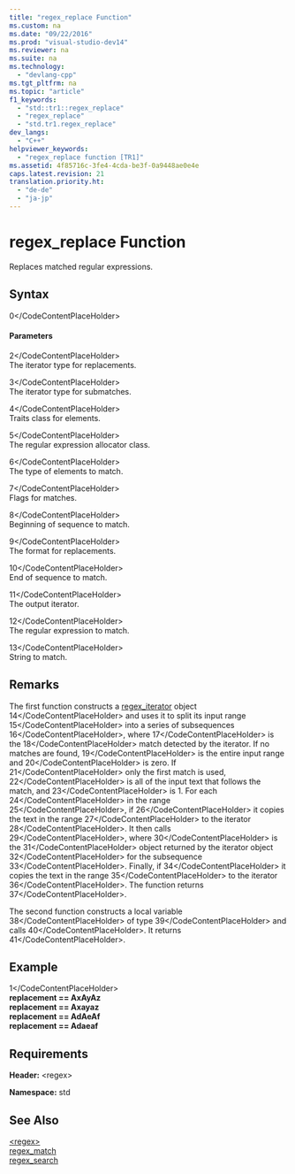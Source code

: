 ```yaml
---
title: "regex_replace Function"
ms.custom: na
ms.date: "09/22/2016"
ms.prod: "visual-studio-dev14"
ms.reviewer: na
ms.suite: na
ms.technology: 
  - "devlang-cpp"
ms.tgt_pltfrm: na
ms.topic: "article"
f1_keywords: 
  - "std::tr1::regex_replace"
  - "regex_replace"
  - "std.tr1.regex_replace"
dev_langs: 
  - "C++"
helpviewer_keywords: 
  - "regex_replace function [TR1]"
ms.assetid: 4f85716c-3fe4-4cda-be3f-0a9448ae0e4e
caps.latest.revision: 21
translation.priority.ht: 
  - "de-de"
  - "ja-jp"
---
```

# regex_replace Function
Replaces matched regular expressions.  
  
## Syntax  
  
<CodeContentPlaceHolder>0\</CodeContentPlaceHolder>  
#### Parameters  
 <CodeContentPlaceHolder>2\</CodeContentPlaceHolder>  
 The iterator type for replacements.  
  
 <CodeContentPlaceHolder>3\</CodeContentPlaceHolder>  
 The iterator type for submatches.  
  
 <CodeContentPlaceHolder>4\</CodeContentPlaceHolder>  
 Traits class for elements.  
  
 <CodeContentPlaceHolder>5\</CodeContentPlaceHolder>  
 The regular expression allocator class.  
  
 <CodeContentPlaceHolder>6\</CodeContentPlaceHolder>  
 The type of elements to match.  
  
 <CodeContentPlaceHolder>7\</CodeContentPlaceHolder>  
 Flags for matches.  
  
 <CodeContentPlaceHolder>8\</CodeContentPlaceHolder>  
 Beginning of sequence to match.  
  
 <CodeContentPlaceHolder>9\</CodeContentPlaceHolder>  
 The format for replacements.  
  
 <CodeContentPlaceHolder>10\</CodeContentPlaceHolder>  
 End of sequence to match.  
  
 <CodeContentPlaceHolder>11\</CodeContentPlaceHolder>  
 The output iterator.  
  
 <CodeContentPlaceHolder>12\</CodeContentPlaceHolder>  
 The regular expression to match.  
  
 <CodeContentPlaceHolder>13\</CodeContentPlaceHolder>  
 String to match.  
  
## Remarks  
 The first function constructs a [regex_iterator](../vs140/regex_iterator-class.md) object <CodeContentPlaceHolder>14\</CodeContentPlaceHolder> and uses it to split its input range <CodeContentPlaceHolder>15\</CodeContentPlaceHolder> into a series of subsequences <CodeContentPlaceHolder>16\</CodeContentPlaceHolder>, where <CodeContentPlaceHolder>17\</CodeContentPlaceHolder> is the <CodeContentPlaceHolder>18\</CodeContentPlaceHolder> match detected by the iterator. If no matches are found, <CodeContentPlaceHolder>19\</CodeContentPlaceHolder> is the entire input range and <CodeContentPlaceHolder>20\</CodeContentPlaceHolder> is zero. If <CodeContentPlaceHolder>21\</CodeContentPlaceHolder> only the first match is used, <CodeContentPlaceHolder>22\</CodeContentPlaceHolder> is all of the input text that follows the match, and <CodeContentPlaceHolder>23\</CodeContentPlaceHolder> is 1. For each <CodeContentPlaceHolder>24\</CodeContentPlaceHolder> in the range <CodeContentPlaceHolder>25\</CodeContentPlaceHolder>, if <CodeContentPlaceHolder>26\</CodeContentPlaceHolder> it copies the text in the range <CodeContentPlaceHolder>27\</CodeContentPlaceHolder> to the iterator <CodeContentPlaceHolder>28\</CodeContentPlaceHolder>. It then calls <CodeContentPlaceHolder>29\</CodeContentPlaceHolder>, where <CodeContentPlaceHolder>30\</CodeContentPlaceHolder> is the <CodeContentPlaceHolder>31\</CodeContentPlaceHolder> object returned by the iterator object <CodeContentPlaceHolder>32\</CodeContentPlaceHolder> for the subsequence <CodeContentPlaceHolder>33\</CodeContentPlaceHolder>. Finally, if <CodeContentPlaceHolder>34\</CodeContentPlaceHolder> it copies the text in the range <CodeContentPlaceHolder>35\</CodeContentPlaceHolder> to the iterator <CodeContentPlaceHolder>36\</CodeContentPlaceHolder>. The function returns <CodeContentPlaceHolder>37\</CodeContentPlaceHolder>.  
  
 The second function constructs a local variable <CodeContentPlaceHolder>38\</CodeContentPlaceHolder> of type <CodeContentPlaceHolder>39\</CodeContentPlaceHolder> and calls <CodeContentPlaceHolder>40\</CodeContentPlaceHolder>. It returns <CodeContentPlaceHolder>41\</CodeContentPlaceHolder>.  
  
## Example  
  
<CodeContentPlaceHolder>1\</CodeContentPlaceHolder>  
 **replacement == AxAyAz**  
**replacement == Axayaz**  
**replacement == AdAeAf**  
**replacement == Adaeaf**   
## Requirements  
 **Header:** \<regex>  
  
 **Namespace:** std  
  
## See Also  
 [\<regex>](../vs140/-regex-.md)   
 [regex_match](../vs140/regex_match-function.md)   
 [regex_search](../vs140/regex_search-function.md)